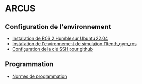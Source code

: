 # ARCUS

## Configuration de l'environnement
- [Installation de ROS 2 Humble sur Ubuntu 22.04](https://docs.ros.org/en/humble/Installation/Ubuntu-Install-Debs.html)
- [Installation de l'environnement de simulation f1tenth_gym_ros](https://github.com/f1tenth/f1tenth_gym_ros)
- [Configuration de la clé SSH pour github](https://docs.github.com/fr/authentication/connecting-to-github-with-ssh/generating-a-new-ssh-key-and-adding-it-to-the-ssh-agent)

## Programmation
- [Normes de programmation](normes-programmation)
